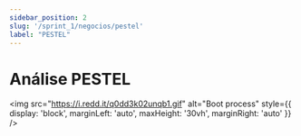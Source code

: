 ```yaml
---
sidebar_position: 2
slug: '/sprint_1/negocios/pestel'
label: "PESTEL"
---
```


# Análise PESTEL

<img src="https://i.redd.it/q0dd3k02unqb1.gif" alt="Boot process" style={{ display: 'block', marginLeft: 'auto', maxHeight: '30vh', marginRight: 'auto' }} />